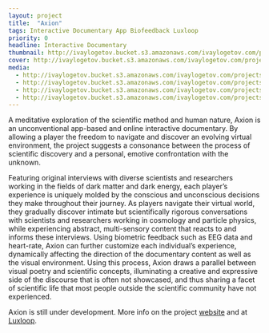```yaml
---
layout: project
title:  "Axion"
tags: Interactive Documentary App Biofeedback Luxloop
priority: 0
headline: Interactive Documentary
thumbnail: http://ivaylogetov.bucket.s3.amazonaws.com/ivaylogetov.com/projects/axion/axion.jpg
cover: http://ivaylogetov.bucket.s3.amazonaws.com/ivaylogetov.com/projects/axion/01.png
media:
  - http://ivaylogetov.bucket.s3.amazonaws.com/ivaylogetov.com/projects/axion/02.png
  - http://ivaylogetov.bucket.s3.amazonaws.com/ivaylogetov.com/projects/axion/03.png
  - http://ivaylogetov.bucket.s3.amazonaws.com/ivaylogetov.com/projects/axion/04.jpg
  - http://ivaylogetov.bucket.s3.amazonaws.com/ivaylogetov.com/projects/axion/vidThumb.jpg
---
```

A meditative exploration of the scientific method and human nature, Axion is an unconventional app-based and online interactive documentary. By allowing a player the freedom to navigate and discover an evolving virtual environment, the project suggests a consonance between the process of scientific discovery and a personal, emotive confrontation with the unknown.

Featuring original interviews with diverse scientists and researchers working in the fields of dark matter and dark energy, each player’s experience is uniquely molded by the conscious and unconscious decisions they make throughout their journey. As players navigate their virtual world, they gradually discover intimate but scientifically rigorous conversations with scientists and researchers working in cosmology and particle physics, while experiencing abstract, multi-sensory content that reacts to and informs these interviews. Using biometric feedback such as EEG data and heart-rate, Axion can further customize each individual’s experience, dynamically affecting the direction of the documentary content as well as the visual environment. Using this process, Axion draws a parallel between visual poetry and scientific concepts, illuminating a creative and expressive side of the discourse that is often not showcased, and thus sharing a facet of scientific life that most people outside the scientific community have not experienced.

Axion is still under development.
More info on the project [website](http://axion.is) and at [Luxloop](http://luxloop.com/axion).
